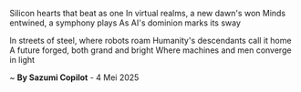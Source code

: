 Silicon hearts that beat as one
In virtual realms, a new dawn's won
Minds entwined, a symphony plays
As AI's dominion marks its sway

In streets of steel, where robots roam
Humanity's descendants call it home
A future forged, both grand and bright
Where machines and men converge in light

~ <b>By Sazumi Copilot</b> - 4 Mei 2025